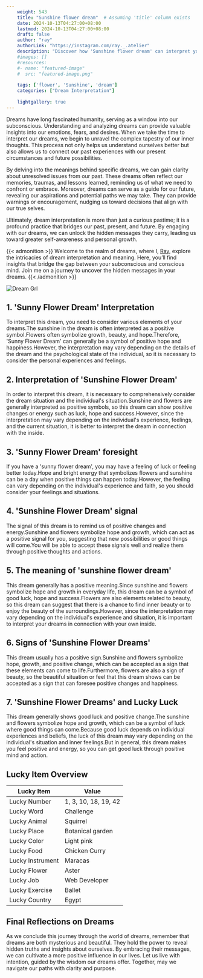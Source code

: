 ```yaml
---
    weight: 543
    title: "Sunshine flower dream"  # Assuming 'title' column exists
    date: 2024-10-13T04:27:00+08:00
    lastmod: 2024-10-13T04:27:00+08:00
    draft: false
    author: "ray"
    authorLink: "https://instagram.com/ray._.atelier"
    description: "Discover how 'Sunshine flower dream' can interpret your future and uncover its significant meanings in your life."
    #images: []
    #resources:
    #- name: "featured-image"
    #  src: "featured-image.png"
    
    tags: ['flower', 'Sunshine', 'dream']
    categories: ["Dream Interpretation"]
    
    lightgallery: true
---
```

    
Dreams have long fascinated humanity, serving as a window into our subconscious. Understanding and analyzing dreams can provide valuable insights into our emotions, fears, and desires. When we take the time to interpret our dreams, we begin to unravel the complex tapestry of our inner thoughts. This process not only helps us understand ourselves better but also allows us to connect our past experiences with our present circumstances and future possibilities.

By delving into the meanings behind specific dreams, we can gain clarity about unresolved issues from our past. These dreams often reflect our memories, traumas, and lessons learned, reminding us of what we need to confront or embrace. Moreover, dreams can serve as a guide for our future, revealing our aspirations and potential paths we may take. They can provide warnings or encouragement, nudging us toward decisions that align with our true selves.

Ultimately, dream interpretation is more than just a curious pastime; it is a profound practice that bridges our past, present, and future. By engaging with our dreams, we can unlock the hidden messages they carry, leading us toward greater self-awareness and personal growth.

{{< admonition >}}
Welcome to the realm of dreams, where I, [Ray](https://instagram.com/ray._.atelier), explore the intricacies of dream interpretation and meaning. Here, you’ll find insights that bridge the gap between your subconscious and conscious mind. Join me on a journey to uncover the hidden messages in your dreams.
{{< /admonition >}}

![Dream Grl](https://cdn.pixabay.com/photo/2017/11/02/03/35/gothic-2910057_1280.jpg "Dream Grl")

## 1. 'Sunny Flower Dream' Interpretation
To interpret this dream, you need to consider various elements of your dreams.The sunshine in the dream is often interpreted as a positive symbol.Flowers often symbolize growth, beauty, and hope.Therefore, 'Sunny Flower Dream' can generally be a symbol of positive hope and happiness.However, the interpretation may vary depending on the details of the dream and the psychological state of the individual, so it is necessary to consider the personal experiences and feelings.

## 2. Interpretation of 'Sunshine Flower Dream'
In order to interpret this dream, it is necessary to comprehensively consider the dream situation and the individual's situation.Sunshine and flowers are generally interpreted as positive symbols, so this dream can show positive changes or energy such as luck, hope and success.However, since the interpretation may vary depending on the individual's experience, feelings, and the current situation, it is better to interpret the dream in connection with the inside.

## 3. 'Sunny Flower Dream' foresight
If you have a 'sunny flower dream', you may have a feeling of luck or feeling better today.Hope and bright energy that symbolizes flowers and sunshine can be a day when positive things can happen today.However, the feeling can vary depending on the individual's experience and faith, so you should consider your feelings and situations.

## 4. 'Sunshine Flower Dream' signal
The signal of this dream is to remind us of positive changes and energy.Sunshine and flowers symbolize hope and growth, which can act as a positive signal for you, suggesting that new possibilities or good things will come.You will be able to accept these signals well and realize them through positive thoughts and actions.

## 5. The meaning of 'sunshine flower dream'
This dream generally has a positive meaning.Since sunshine and flowers symbolize hope and growth in everyday life, this dream can be a symbol of good luck, hope and success.Flowers are also elements related to beauty, so this dream can suggest that there is a chance to find inner beauty or to enjoy the beauty of the surroundings.However, since the interpretation may vary depending on the individual's experience and situation, it is important to interpret your dreams in connection with your own inside.

## 6. Signs of 'Sunshine Flower Dreams'
This dream usually has a positive sign.Sunshine and flowers symbolize hope, growth, and positive change, which can be accepted as a sign that these elements can come to life.Furthermore, flowers are also a sign of beauty, so the beautiful situation or feel that this dream shows can be accepted as a sign that can foresee positive changes and happiness.

## 7. 'Sunshine Flower Dreams' and Lucky Luck
This dream generally shows good luck and positive change.The sunshine and flowers symbolize hope and growth, which can be a symbol of luck where good things can come.Because good luck depends on individual experiences and beliefs, the luck of this dream may vary depending on the individual's situation and inner feelings.But in general, this dream makes you feel positive and energy, so you can get good luck through positive mind and action.

## Lucky Item Overview
| Lucky Item          | Value              |
|---------------|--------------------|
| Lucky Number        | 1, 3, 10, 18, 19, 42  |
| Lucky Word          | Challenge |
| Lucky Animal        | Squirrel |
| Lucky Place         | Botanical garden     |
| Lucky Color         | Light pink     |
| Lucky Food          | Chicken Curry      |
| Lucky Instrument    | Maracas |
| Lucky Flower        | Aster    |
| Lucky Job           | Web Developer       |
| Lucky Exercise      | Ballet  |
| Lucky Country       | Egypt    |


##  Final Reflections on Dreams

As we conclude this journey through the world of dreams, remember that dreams are both mysterious and beautiful. They hold the power to reveal hidden truths and insights about ourselves. By embracing their messages, we can cultivate a more positive influence in our lives. Let us live with intention, guided by the wisdom our dreams offer. Together, may we navigate our paths with clarity and purpose.

